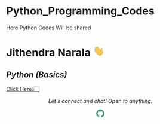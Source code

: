 # Python_Programming_Codes
Here Python Codes Will be shared
# Jithendra Narala <img src="https://github.com/NaralaJithendra/Python_Programming_Codes/blob/main/Python%20Topics/Hi.gif" width="30px">
<p align="center">
  <h2><i><b>Python (Basics)</i></b></h2>
  <a href="https://github.com/NaralaJithendra/Python_Programming_Codes/blob/main/Python%20Topics/The%20GitHub%20Edition%20-%20Python(Basic).pdf">Click Here👆🏻</a>
</p>
<p align="center">
  <i>Let's connect and chat! Open to anything.</i>
  <p align="center">
    <a href="https://github.com/NaralaJithendra"><img alt=" GitHub" width="22px" src="https://github.com/NaralaJithendra/Html_Css_JavaScript_Codes_Web/blob/main/Button%20Caliculator/github.svg" /></a>
    </p>
